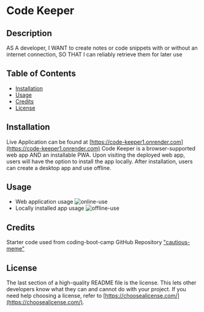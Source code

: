 # Code Keeper

## Description

AS A developer, I WANT to create notes or code snippets with or without an internet connection, SO THAT I can reliably retrieve them for later use

## Table of Contents

- [Installation](#installation)
- [Usage](#usage)
- [Credits](#credits)
- [License](#license)

## Installation
Live Application can be found at [https://code-keeper1.onrender.com](https://code-keeper1.onrender.com)
Code Keeper is a browser-supported web app AND an installable PWA. Upon visiting the deployed web app, users will have the option to install the app locally. After installation, users can create a desktop app and use offline.

## Usage

- Web application usage
![online-use]()
- Locally installed app usage
![offline-use]()

## Credits

Starter code used from coding-boot-camp GitHub Repository ["cautious-meme"](https://github.com/coding-boot-camp/cautious-meme)

## License

The last section of a high-quality README file is the license. This lets other developers know what they can and cannot do with your project. If you need help choosing a license, refer to [https://choosealicense.com/](https://choosealicense.com/).
